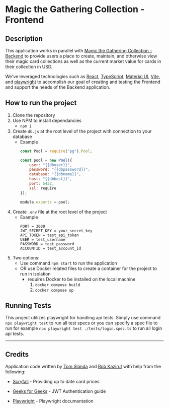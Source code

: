 # Magic the Gathering Collection - Frontend

## Description
This application works in parallel with [Magic the Gathering Collection - Backend](https://github.com/slandath/mtgCollectionBE) to provide users a place to create, maintain, and otherwise view their magic card collections as well as the current market value for cards in their collection in USD.

We've leveraged technologies such as [React](https://reactjs.org/), [TypeScript](https://www.typescriptlang.org/), [Material UI](https://mui.com/), [Vite](https://vitejs.dev/), and [playwright](https://playwright.dev/) to accomplish our goal of creating and testing the Frontend and support the needs of the Backend application.

## How to run the project

1. Clone the repository
2. Use NPM to install dependancies
    -  `npm i`
3. Create `db.js` at the root level of the project with connection to your database
    - Example
        ```javascript
        const Pool = require("pg").Pool;

        const pool = new Pool({
            user: "{{dbuser}}",
            password: "{{dbpassword}}",
            database: "{{dbname}}",
            host: "{{dbhost}}",
            port: 5432,
            ssl: require
        });

        module.exports = pool;
        ```
4. Create `.env` file at the root level of the project
    - Example
        ```
        PORT = 3000
        JWT_SECRET_KEY = your_secret_key
        API_TOKEN = test_api_token
        USER = test_username
        PASSWORD = test_password
        ACCOUNTID = test_account_id
        ```
5. Two options:
    - Use command `npm start` to run the application 
    - OR use Docker related files to create a container for the project to run in isolation 
        - requires Docker to be installed on the local machine
            1. `docker compose build`
            2. `docker compose up`

## Running Tests
This project utilizes playwright for handling api tests. Simply use command `npx playwright test` to run all test specs or you can specify a spec file to run for example `npx playwright test ./tests/login.spec.ts` to run all login api tests.

---
## Credits
Application code written by [Tom Slanda](https://github.com/slandath) and [Rob Kazirut](https://github.com/rakazirut) with help from the following:

- [Scryfall](https://scryfall.com/) - Providing up to date card prices

- [Geeks for Geeks](https://www.geeksforgeeks.org/jwt-authentication-with-node-js/) - JWT Authentication guide

- [Playwright](https://playwright.dev/docs/intro) - Playwright documentation

